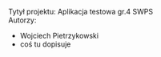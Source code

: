 Tytył projektu: Aplikacja testowa gr.4 SWPS </br>
Autorzy:
* Wojciech Pietrzykowski
* coś tu dopisuje
